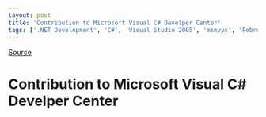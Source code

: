 ```yaml
---
layout: post
title: 'Contribution to Microsoft Visual C# Develper Center'
tags: ['.NET Development', 'C#', 'Visual Studio 2005', 'msmvps', 'February 2007']
---
```

[Source](http://blogs.msmvps.com/peterritchie/2007/02/23/contribution-to-microsoft-visual-c-develper-center/ "Permalink to Contribution to Microsoft Visual C# Develper Center")

# Contribution to Microsoft Visual C# Develper Center




